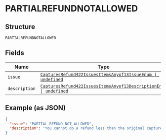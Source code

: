 
# PARTIALREFUNDNOTALLOWED

## Structure

`PARTIALREFUNDNOTALLOWED`

## Fields

| Name | Type | Tags | Description |
|  --- | --- | --- | --- |
| `issue` | [`CapturesRefund422IssuesItemsAnyof13IssueEnum \| undefined`](../../doc/models/captures-refund-422-issues-items-anyof-13-issue-enum.md) | Optional | - |
| `description` | [`CapturesRefund422IssuesItemsAnyof13DescriptionEnum \| undefined`](../../doc/models/captures-refund-422-issues-items-anyof-13-description-enum.md) | Optional | - |

## Example (as JSON)

```json
{
  "issue": "PARTIAL_REFUND_NOT_ALLOWED",
  "description": "You cannot do a refund less than the original capture amount."
}
```

